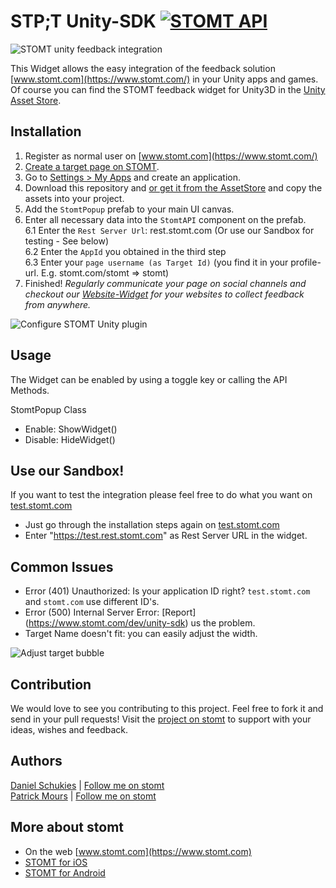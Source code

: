 # STP;T Unity-SDK [![STOMT API](https://img.shields.io/badge/stomt-v2.4.X-brightgreen.svg)](https://rest.stomt.com/)

<img alt="STOMT unity feedback integration" src="https://cdn.stomt.com/uploads/Dh1x/origin/Dh1xzkpSoHXH2UGuh3rNX35WR4DSjiqq4TLeu9Ag_origin.gif" />

This Widget allows the easy integration of the feedback solution [www.stomt.com](https://www.stomt.com/) in your Unity apps and games. Of course you can find the STOMT feedback widget for Unity3D in the [Unity Asset Store](https://www.assetstore.unity3d.com/en/#!/content/64669).

## Installation

1. Register as normal user on [www.stomt.com](https://www.stomt.com/) 
2. [Create a target page on STOMT](https://www.stomt.com/createTarget).
3. Go to [Settings > My Apps](https://www.stomt.com/dev/my-apps) and create an application.
4. Download this repository and [or get it from the AssetStore](https://www.assetstore.unity3d.com/en/#!/content/64669) and copy the assets into your project.
5. Add the ```StomtPopup``` prefab to your main UI canvas.
6. Enter all necessary data into the ```StomtAPI``` component on the prefab.     
6.1 Enter the ```Rest Server Url```: rest.stomt.com (Or use our Sandbox for testing - See below)     
6.2 Enter the ```AppId``` you obtained in the third step     
6.3 Enter your ```page username (as Target Id)``` (you find it in your profile-url. E.g. stomt.com/stomt => stomt)     
7. Finished! *Regularly communicate your page on social channels and checkout our [Website-Widget](https://www.stomt.com/dev/js-sdk) for your websites to collect feedback from anywhere.*     

<img alt="Configure STOMT Unity plugin" src="http://schukies.io/images/stomt/config.gif" />

## Usage

The Widget can be enabled by using a toggle key or calling the API Methods.

StomtPopup Class
* Enable:	ShowWidget()
* Disable:	HideWidget()

## Use our Sandbox!
If you want to test the integration please feel free to do what you want on [test.stomt.com](https://test.stomt.com/) 

* Just go through the installation steps again on [test.stomt.com](https://test.stomt.com/)
* Enter "https://test.rest.stomt.com" as Rest Server URL in the widget.

## Common Issues

* Error (401) Unauthorized: Is your application ID right? ```test.stomt.com``` and ```stomt.com``` use different ID's.
* Error (500) Internal Server Error: [Report] (https://www.stomt.com/dev/unity-sdk) us the problem.
* Target Name doesn't fit: you can easily adjust the width. 

<img alt="Adjust target bubble" src="http://schukies.io/images/stomt/targetname.gif" />

## Contribution

We would love to see you contributing to this project. Feel free to fork it and send in your pull requests! Visit the [project on stomt](https://www.stomt.com/stomt-unity) to support with your ideas, wishes and feedback.

## Authors

[Daniel Schukies](https://github.com/daniel-schukies) | [Follow me on stomt](https://www.stomt.com/danielschukies)    
[Patrick Mours](https://github.com/crosire) | [Follow me on stomt](https://www.stomt.com/crosire)

## More about stomt

* On the web [www.stomt.com](https://www.stomt.com)
* [STOMT for iOS](http://stomt.co/ios)
* [STOMT for Android](http://stomt.co/android)
